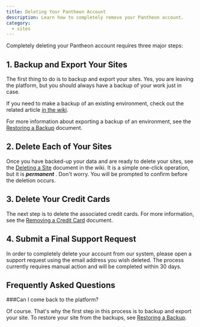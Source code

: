 ```yaml
---
title: Deleting Your Pantheon Account
description: Learn how to completely remove your Pantheon account.
category:
  - sites
---
```


Completely deleting your Pantheon account requires three major steps:

## 1. Backup and Export Your Sites

The first thing to do is to backup and export your sites. Yes, you are leaving the platform, but you should always have a backup of your work just in case.

If you need to make a backup of an existing environment, check out the related article [in the wiki](/articles/sites/backups/backup-creation#creating-a-backup).

For more information about exporting a backup of an environment, see the [Restoring a Backup](/articles/sites/backups/restoring-an-environment-from-a-backup#restoring-an-environment-from-a-backup) document.

## 2. Delete Each of Your Sites

Once you have backed-up your data and are ready to delete your sites, see the [Deleting a Site](/articles/sites/deleting-a-site-on-pantheon#deleting-a-site-on-pantheon) document in the wiki. It is a simple one-click operation, but it is **_permanent_** . Don't worry. You will be prompted to confirm before the deletion occurs.

## 3. Delete Your Credit Cards

The next step is to delete the associated credit cards. For more information, see the [Removing a Credit Card](/articles/sites/settings/removing-a-credit-card#removing-a-credit-card) document.

## 4. Submit a Final Support Request

In order to completely delete your account from our system, please open a support request using the email address you wish deleted. The process currently requires manual action and will be completed within 30 days.

## Frequently Asked Questions

###Can I come back to the platform?

Of course. That's why the first step in this process is to backup and export your site. To restore your site from the backups, see [Restoring a Backup](/articles/sites/backups/restoring-an-environment-from-a-backup#restoring-an-environment-from-a-backup).
